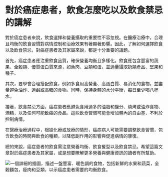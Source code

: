 # 對於癌症患者，飲食怎麼吃以及飲食禁忌的講解

對於癌症患者來說，飲食選擇和營養攝取的重要性不容忽視。在醫療治療中，合理且均衡的飲食習慣對病情控制和治療效果有著顯著影響。因此，了解如何選擇飲食以及飲食禁忌，對癌症患者及其家屬來說，都是十分重要的議題。

首先，癌症患者應注重飲食品質，確保營養均衡且多樣化。飲食應包含豐富的蔬果、全穀類、優質蛋白質來源，如魚肉、豆類和蛋，並適量攝取奶類產品、堅果和種子。

其次，要學會合理搭配飲食，例如多食用高營養、高蛋白質、易消化的食物，並盡量避免油炸、過鹹或高糖的食物。同時，保持身體的水分平衡，每日至少喝八杯水。

接著，飲食禁忌方面，癌症患者應避免食用過多的油脂和鹽分、燒烤或油炸食物、酒精，以及任何可能致癌的食品。這些飲食習慣可能會增加體內的自由基，不利於控制病情。

在醫療治療過程中，根據化療或放療的情形，癌症病人可能需要調整飲食習慣，包含飲食的時間與飲食的種類，以降低副作用的影響與促進病情的康復。

總的來說，癌症患者的飲食需注意營養均衡、飲食餐型以及飲食禁忌。希望這篇文章對於癌症患者及其家屬，或是想要瞭解更多營養與健康資訊的讀者有所幫助。

![一個詳細的插圖，描述一盤豐富、暖色調的食物，包括新鮮的水果和蔬菜，全穀麵包，瘦肉和豆類，以示癌症患者需要的均衡飲食。](https://i.imgur.com/fTtSNFZ.jpeg)